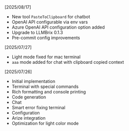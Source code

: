 [2025/08/17]

- New tool `PasteToClipboard` for chatbot
- OpenAI API configurable via env vars
- Azure OpenAI API configuration option added
- Upgrade to LLMBrix 0.1.3
- Pre-commit config improvements

[2025/07/27]

- Light mode fixed for mac terminal
- `aaa` mode added for chat with clipboard copied context

[2025/07/26]

- Initial implementation
- Terminal with special commands
- Rich formatting and console printing
- Code generation
- Chat
- Smart error fixing terminal
- Configuration
- Arize integration
- Optimization for light color mode

